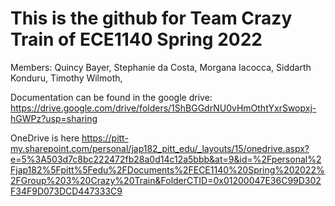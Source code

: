 # This is the github for Team Crazy Train of ECE1140 Spring 2022
Members:
Quincy Bayer,
Stephanie da Costa, 
Morgana Iacocca,
Siddarth Konduru,
Timothy Wilmoth,

Documentation can be found in the google drive:
https://drive.google.com/drive/folders/1ShBGGdrNU0vHmOthtYxrSwopxj-hGWPz?usp=sharing

OneDrive is here
https://pitt-my.sharepoint.com/personal/jap182_pitt_edu/_layouts/15/onedrive.aspx?e=5%3A503d7c8bc222472fb28a0d14c12a5bbb&at=9&id=%2Fpersonal%2Fjap182%5Fpitt%5Fedu%2FDocuments%2FECE1140%20Spring%202022%2FGroup%203%20Crazy%20Train&FolderCTID=0x01200047E36C99D302F34F9D073DCD447333C9
